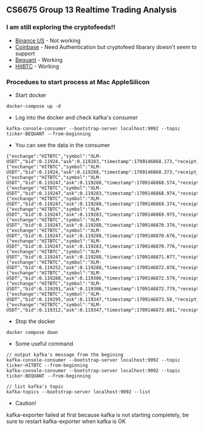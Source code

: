 ## CS6675 Group 13 Realtime Trading Analysis

### I am still exploring the cryptofeeds!!

* [Binance US](https://www.binance.us/en) - Not working
* [Coinbase](https://www.coinbase.com/) - Need Authentication but cryptofeed libarary doesn't seem to support
* [Bequant](https://bequant.io/) - Working
* [HitBTC](https://hitbtc.com/) - Working


### Procedues to start process at Mac AppleSilicon

- Start docker
```
docker-compose up -d
```

- Log into the docker and check kafka's consumer

```
kafka-console-consumer --bootstrap-server localhost:9092 --topic ticker-BEQUANT --from-beginning
```

- You can see the data in the consumer

```
{"exchange":"HITBTC","symbol":"XLM-USDT","bid":0.11924,"ask":0.119283,"timestamp":1709146868.173,"receipt_timestamp":1709146868.180787}
{"exchange":"HITBTC","symbol":"XLM-USDT","bid":0.11924,"ask":0.119288,"timestamp":1709146868.373,"receipt_timestamp":1709146868.397893}
{"exchange":"HITBTC","symbol":"XLM-USDT","bid":0.119247,"ask":0.119288,"timestamp":1709146868.574,"receipt_timestamp":1709146868.5954921}
{"exchange":"HITBTC","symbol":"XLM-USDT","bid":0.119247,"ask":0.119283,"timestamp":1709146868.974,"receipt_timestamp":1709146869.012954}
{"exchange":"HITBTC","symbol":"XLM-USDT","bid":0.119247,"ask":0.119288,"timestamp":1709146869.374,"receipt_timestamp":1709146869.4037209}
{"exchange":"HITBTC","symbol":"XLM-USDT","bid":0.119247,"ask":0.119283,"timestamp":1709146869.975,"receipt_timestamp":1709146870.0044413}
{"exchange":"HITBTC","symbol":"XLM-USDT","bid":0.119247,"ask":0.119288,"timestamp":1709146870.376,"receipt_timestamp":1709146870.409218}
{"exchange":"HITBTC","symbol":"XLM-USDT","bid":0.119247,"ask":0.119288,"timestamp":1709146870.676,"receipt_timestamp":1709146870.872053}
{"exchange":"HITBTC","symbol":"XLM-USDT","bid":0.119247,"ask":0.119283,"timestamp":1709146870.776,"receipt_timestamp":1709146870.87225}
{"exchange":"HITBTC","symbol":"XLM-USDT","bid":0.119247,"ask":0.119288,"timestamp":1709146871.077,"receipt_timestamp":1709146871.4190223}
{"exchange":"HITBTC","symbol":"XLM-USDT","bid":0.119252,"ask":0.119288,"timestamp":1709146872.078,"receipt_timestamp":1709146872.2285795}
{"exchange":"HITBTC","symbol":"XLM-USDT","bid":0.119288,"ask":0.119306,"timestamp":1709146872.579,"receipt_timestamp":1709146872.6436334}
{"exchange":"HITBTC","symbol":"XLM-USDT","bid":0.119291,"ask":0.119306,"timestamp":1709146872.779,"receipt_timestamp":1709146872.78021}
{"exchange":"HITBTC","symbol":"XLM-USDT","bid":0.119295,"ask":0.119347,"timestamp":1709146873.58,"receipt_timestamp":1709146873.587899}
{"exchange":"HITBTC","symbol":"XLM-USDT","bid":0.119312,"ask":0.119347,"timestamp":1709146873.881,"receipt_timestamp":1709146874.0210495}
```

- Stop the docker

```
docker compose down
```

- Some useful command


```
// output kafka's message from the begining
kafka-console-consumer --bootstrap-server localhost:9092 --topic ticker-HITBTC --from-beginning
kafka-console-consumer --bootstrap-server localhost:9092 --topic ticker-BEQUANT --from-beginning

// list kafka's topic
kafka-topics --bootstrap-server localhost:9092 --list

```


- Caution!

kafka-exporter failed at first because kafka is not starting completely, be sure to restart kafka-exporter when kafka is OK